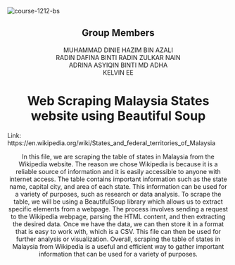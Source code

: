 ![course-1212-bs](https://user-images.githubusercontent.com/120595244/213877440-1971c0d7-16e6-4858-b1a8-9da0d876705f.jpg)

<h2 align="center">
  Group Members
  <br> 
</h2>

<p align="center">
  <a>MUHAMMAD DINIE HAZIM BIN AZALI</a><br>
  <a>RADIN DAFINA BINTI RADIN ZULKAR NAIN</a><br>
  <a>ADRINA ASYIQIN BINTI MD ADHA</a><br>
  <a>KELVIN EE</a><br>
</p>

<h1 align="center">
  Web Scraping Malaysia States website using Beautiful Soup
  <br>
</h1>

<p>Link: https://en.wikipedia.org/wiki/States_and_federal_territories_of_Malaysia
</p>

<p align="center">
  In this file, we are scraping the table of states in Malaysia from the Wikipedia website. The reason we chose Wikipedia is because it is a reliable source of information and it is easily accessible to anyone with internet access. The table contains important information such as the state name, capital city, and area of each state. This information can be used for a variety of purposes, such as research or data analysis. To scrape the table, we will be using a BeautifulSoup library which allows us to extract specific elements from a webpage. The process involves sending a request to the Wikipedia webpage, parsing the HTML content, and then extracting the desired data. Once we have the data, we can then store it in a format that is easy to work with, which is a CSV. This file can then be used for further analysis or visualization. Overall, scraping the table of states in Malaysia from Wikipedia is a useful and efficient way to gather important information that can be used for a variety of purposes.
</p>
